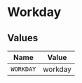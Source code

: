 # Workday


## Values

| Name      | Value     |
| --------- | --------- |
| `WORKDAY` | workday   |